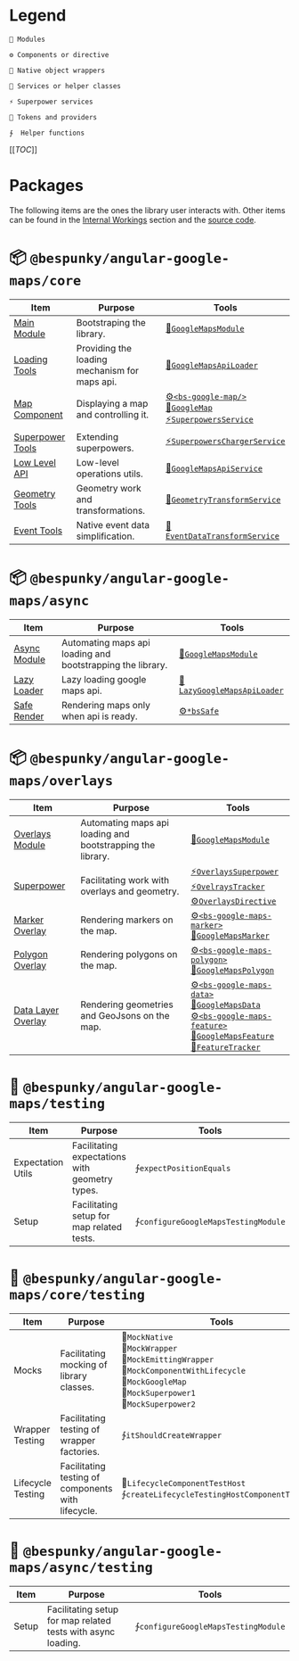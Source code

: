 # Legend

    🧩 Modules

    ⚙ Components or directive

    🧬 Native object wrappers

    💉 Services or helper classes

    ⚡ Superpower services

    🎫 Tokens and providers

    ∱  Helper functions
</div>

[[_TOC_]]

# Packages
The following items are the ones the library user interacts with. Other items can be found in the [Internal Workings](/Internal-Workings) section and the [source code](https://dev.azure.com/BeSpunky/Libraries/_git/angular-google-maps).

# 📦 `@bespunky/angular-google-maps/core`
| Item                                                            | Purpose                                       | Tools                                                                                                              |
|-----------------------------------------------------------------|-----------------------------------------------|--------------------------------------------------------------------------------------------------------------------|
| [Main Module](/Getting-Started/Manually-Loading)                | Bootstraping the library.                     | [🧩`GoogleMapsModule`](/Getting-Started/Manually-Loading)                                                         |
| [Loading Tools](/Getting-Started/Providing-A-Loader)            | Providing the loading mechanism for maps api. | [🎫`GoogleMapsApiLoader`](/Getting-Started/Providing-A-Loader)                                                    |
| [Map Component](/The-Map)                                       | Displaying a map and controlling it.          | [⚙`<bs-google-map/>`](/The-Map)<br/>[🧬`GoogleMap`](/The-Map)<br/>[⚡`SuperpowersService`](/The-Map/Superpowers) |
| [Superpower Tools](/The-Map/Superpowers#Extending-Superpowers)  | Extending superpowers.                        | [⚡`SuperpowersChargerService`](/The-Map/Superpowers#Extending-Superpowers)                                       |
| [Low Level API](/Injectable-Services#GoogleMapsApiService)      | Low-level operations utils.                   | [💉`GoogleMapsApiService`](/Injectable-Services#GoogleMapsApiService)                                             |
| [Geometry Tools](/Injectable-Services#GeometryTransformService) | Geometry work and transformations.            | [💉`GeometryTransformService`](/Injectable-Services#GeometryTransformService)                                     |
| [Event Tools](/Injectable-Services#EventDataTransformService)   | Native event data simplification.             | [💉`EventDataTransformService`](/Injectable-Services#EventDataTransformService)                                   |

# 📦 `@bespunky/angular-google-maps/async`

| Item                                                | Purpose                                                    | Tools                                                               |
|-----------------------------------------------------|------------------------------------------------------------|---------------------------------------------------------------------|
| [Async Module](/Getting-Started/Auto-Async-Loading) | Automating maps api loading and bootstrapping the library. | [🧩`GoogleMapsModule`](/Getting-Started/Auto-Async-Loading)        |
| [Lazy Loader](/Getting-Started/Auto-Async-Loading)  | Lazy loading google maps api.                              | [💉`LazyGoogleMapsApiLoader`](/Getting-Started/Auto-Async-Loading) |
| [Safe Render](/The-Map/*bsSafe)                     | Rendering maps only when api is ready.                     | [⚙`*bsSafe`](/The-Map/*bsSafe)                                     |

# 📦 `@bespunky/angular-google-maps/overlays`
| Item                                                  | Purpose                                                    | Tools                                                                                                                                                                  |
|-------------------------------------------------------|------------------------------------------------------------|------------------------------------------------------------------------------------------------------------------------------------------------------------------------|
| [Overlays Module](/Overlays-Superpower)               | Automating maps api loading and bootstrapping the library. | [🧩`GoogleMapsModule`](/Overlays-Superpower)                                                                                                                          |
| [Superpower](/Overlays-Superpower#The-Superpower)     | Facilitating work with overlays and geometry.              | [⚡`OverlaysSuperpower`<br/>⚡`OvelraysTracker`<br/>⚙`OverlaysDirective`](/Overlays-Superpower#The-Superpower)                                                       |
| [Marker Overlay](/Overlays-Superpower/Markers)        | Rendering markers on the map.                              | [⚙`<bs-google-maps-marker>`<br/>🧬`GoogleMapsMarker`<br/>](/Overlays-Superpower/Markers)                                                                             |
| [Polygon Overlay](/Overlays-Superpower/Polygons)      | Rendering polygons on the map.                             | [⚙`<bs-google-maps-polygon>`<br/>🧬`GoogleMapsPolygon`<br/>](/Overlays-Superpower/Polygons)                                                                          |
| [Data Layer Overlay](/Overlays-Superpower/Data-Layer) | Rendering geometries and GeoJsons on the map.              | [⚙`<bs-google-maps-data>`<br/>🧬`GoogleMapsData`<br/>⚙`<bs-google-maps-feature>`<br/>🧬`GoogleMapsFeature`<br/>💉`FeatureTracker`](/Overlays-Superpower/Data-Layer) |

# 🧪 `@bespunky/angular-google-maps/testing`
| Item              | Purpose                                        | Tools                                |
|-------------------|------------------------------------------------|--------------------------------------|
| Expectation Utils | Facilitating expectations with geometry types. | ∱`expectPositionEquals`             |
| Setup             | Facilitating setup for map related tests.      | ∱`configureGoogleMapsTestingModule` |

# 🧪 `@bespunky/angular-google-maps/core/testing`
| Item              | Purpose                                            | Tools                                                                                                                                                                            |
|-------------------|----------------------------------------------------|----------------------------------------------------------------------------------------------------------------------------------------------------------------------------------|
| Mocks             | Facilitating mocking of library classes.           | 💉`MockNative`<br/>💉`MockWrapper`<br/>💉`MockEmittingWrapper`<br/>💉`MockComponentWithLifecycle`<br/>💉`MockGoogleMap`<br/>💉`MockSuperpower1`<br/>💉`MockSuperpower2`<br/> |
| Wrapper Testing   | Facilitating testing of wrapper factories.         | ∱`itShouldCreateWrapper`                                                                                                                                                        |
| Lifecycle Testing | Facilitating testing of components with lifecycle. | 💉`LifecycleComponentTestHost`<br/>∱`createLifecycleTestingHostComponentTemplate`                                                                                               |

# 🧪 `@bespunky/angular-google-maps/async/testing`
| Item  | Purpose                                                      | Tools                                |
|-------|--------------------------------------------------------------|--------------------------------------|
| Setup | Facilitating setup for map related tests with async loading. | ∱`configureGoogleMapsTestingModule` |